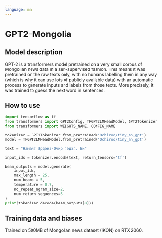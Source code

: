 ```yaml
---
language: mn 
---
```


# GPT2-Mongolia

## Model description

GPT-2 is a transformers model pretrained on a very small corpus of Mongolian news data in a self-supervised fashion. This means it was pretrained on the raw texts only, with no humans labelling them in any way (which is why it can use lots of publicly available data) with an automatic process to generate inputs and labels from those texts. More precisely, it was trained to guess the next word in sentences.

## How to use

```python
import tensorflow as tf 
from transformers import GPT2Config, TFGPT2LMHeadModel, GPT2Tokenizer
from transformers import WEIGHTS_NAME, CONFIG_NAME

tokenizer = GPT2Tokenizer.from_pretrained('Ochiroo/tiny_mn_gpt')
model = TFGPT2LMHeadModel.from_pretrained('Ochiroo/tiny_mn_gpt')

text = "Намайг Эрдэнэ-Очир гэдэг. Би"

input_ids = tokenizer.encode(text, return_tensors='tf')

beam_outputs = model.generate(
    input_ids,
    max_length = 25,
    num_beams = 5,
    temperature = 0.7,
    no_repeat_ngram_size=2,
    num_return_sequences=5
)
print(tokenizer.decode(beam_outputs[0]))
```

## Training data and biases

Trained on 500MB of Mongolian news dataset (IKON) on RTX 2060. 